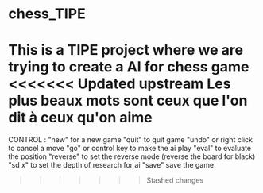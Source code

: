 # chess_TIPE
This is a TIPE project where we are trying to create a AI for chess game
<<<<<<< Updated upstream
Les plus beaux mots sont ceux que l'on dit à ceux qu'on aime
=======
CONTROL :
"new" for a new game
"quit" to quit game
"undo" or right click to cancel a move
"go" or control key to make the ai play
"eval" to evaluate the position
"reverse" to set the reverse mode (reverse the board for black)
"sd x" to set the depth of research for ai
"save" save the game
>>>>>>> Stashed changes
